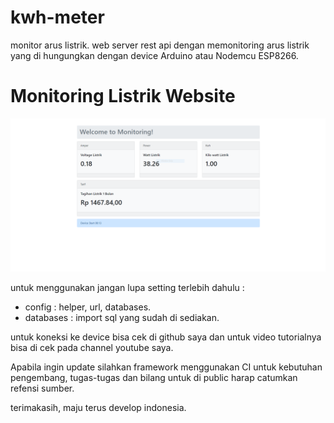 # kwh-meter
monitor arus listrik.
web server rest api dengan memonitoring arus listrik yang di hungungkan dengan device Arduino atau Nodemcu ESP8266.

# Monitoring Listrik Website

![Alt text](./promo.png?raw=true "kWh Meter")

untuk menggunakan jangan lupa setting terlebih dahulu :
- config : helper, url, databases.
- databases : import sql yang sudah di sediakan.

untuk koneksi ke device bisa cek di github saya dan untuk video tutorialnya bisa di cek pada channel youtube saya.

Apabila ingin update silahkan framework menggunakan CI untuk kebutuhan pengembang, tugas-tugas dan bilang untuk di public harap catumkan refensi sumber.

terimakasih, maju terus develop indonesia.
